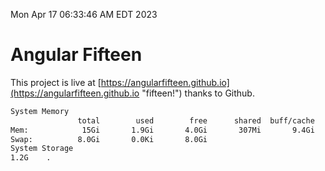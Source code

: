 Mon Apr 17 06:33:46 AM EDT 2023

# Angular Fifteen


This project is live at [https://angularfifteen.github.io](https://angularfifteen.github.io "fifteen!") thanks to Github.

```bash
System Memory
               total        used        free      shared  buff/cache   available
Mem:            15Gi       1.9Gi       4.0Gi       307Mi       9.4Gi        12Gi
Swap:          8.0Gi       0.0Ki       8.0Gi
System Storage
1.2G	.
```
```bash
